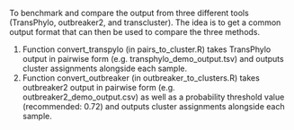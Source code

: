 To benchmark and compare the output from three different tools (TransPhylo, outbreaker2, and transcluster). The idea is to get a common output format that can then be used to compare the three methods.

1. Function convert_transpylo (in pairs_to_cluster.R) takes TransPhylo output in pairwise form (e.g. transphylo_demo_output.tsv) and outputs cluster assignments alongside each sample.
2. Function convert_outbreaker (in outbreaker_to_clusters.R) takes outbreaker2 output in pairwise form (e.g. outbreaker2_demo_output.csv) as well as a probability threshold value (recommended: 0.72) and outputs cluster assignments alongside each sample.

